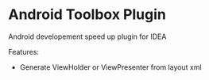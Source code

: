 Android Toolbox Plugin
======================

Android developement speed up plugin for IDEA

Features:
* Generate ViewHolder or ViewPresenter from layout xml